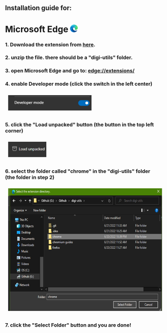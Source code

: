 ## Installation guide for:
# Microsoft Edge <img src="images/logo.png" height="25">

### 1. Download the extension from [here](https://codeload.github.com/menga-team/digi-utils/zip/refs/heads/main).

### 2. unzip the file. there should be a "digi-utils" folder.

### 3. open Microsoft Edge and go to: [edge://extensions/](edge://extensions/)

### 4. enable Developer mode (click the switch in the left center)
<img src="images/tools.png" height="50" style="margin: 10px">

### 5. click the "Load unpacked" button (the button in the top left corner)
<img src="images/unpacked.png" height="50" style="margin: 10px">

### 6. select the folder called "chrome" in the "digi-utils" folder (the folder in step 2)
<img src="images/select.png" height="400" style="margin: 10px">

### 7. click the "Select Folder" button and you are done!
